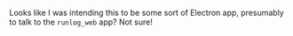 Looks like I was intending this to be some sort of Electron app, presumably to talk to the `runlog_web` app? Not sure!
